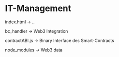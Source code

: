 # IT-Management

index.html -> .. 

bc_handler -> Web3 Integration

contractABI.js -> Binary Interface des Smart-Contracts

node_modules -> Web3 data
